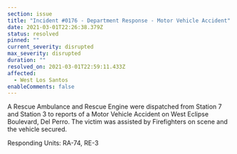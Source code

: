 ```yaml
---
section: issue
title: "Incident #0176 - Department Response - Motor Vehicle Accident"
date: 2021-03-01T22:26:38.379Z
status: resolved
pinned: ""
current_severity: disrupted
max_severity: disrupted
duration: ""
resolved_on: 2021-03-01T22:59:11.433Z
affected:
  - West Los Santos
enableComments: false
---
```

A Rescue Ambulance and Rescue Engine were dispatched from Station 7 and Station 3 to reports of a Motor Vehicle Accident on West Eclipse Boulevard, Del Perro. The victim was assisted by Firefighters on scene and the vehicle secured.

Responding Units: RA-74, RE-3